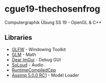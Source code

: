 # cgue19-thechosenfrog
Computergraphik Übung SS 19 - OpenGL & C++

## Libraries
- [GLFW](https://www.glfw.org/) - Windowing Toolkit
- [GLM](https://github.com/g-truc/glm) - Math
- [Dear ImGui](https://github.com/ocornut/imgui) - Debug GUI
- [SoLoud](https://github.com/jarikomppa/soloud) - Audio
- [RuntimeCompiledCpp](https://github.com/RuntimeCompiledCPlusPlus/RuntimeCompiledCPlusPlus)
- [Assimp 5.0.0 RC1](https://github.com/assimp/assimp) - Model Loader
